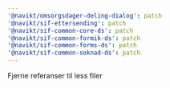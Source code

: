 ```yaml
---
'@navikt/omsorgsdager-deling-dialog': patch
'@navikt/sif-ettersending': patch
'@navikt/sif-common-core-ds': patch
'@navikt/sif-common-formik-ds': patch
'@navikt/sif-common-forms-ds': patch
'@navikt/sif-common-soknad-ds': patch
---
```


Fjerne referanser til less filer
